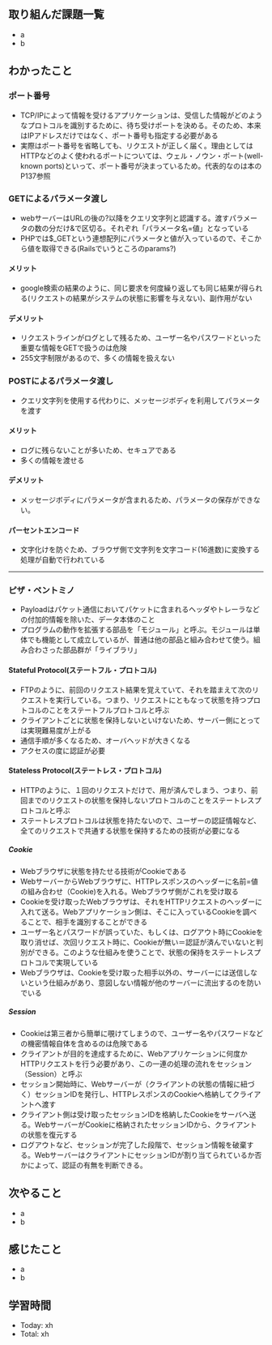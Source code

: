 ## 取り組んだ課題一覧
- a
- b
## わかったこと
### ポート番号
- TCP/IPによって情報を受けるアプリケーションは、受信した情報がどのようなプロトコルを識別するために、待ち受けポートを決める。そのため、本来はIPアドレスだけではなく、ポート番号も指定する必要がある
- 実際はポート番号を省略しても、リクエストが正しく届く。理由としてはHTTPなどのよく使われるポートについては、ウェル・ノウン・ポート(well-known ports)といって、ポート番号が決まっているため。代表的なのは本のP137参照
### GETによるパラメータ渡し
- webサーバーはURLの後の?以降をクエリ文字列と認識する。渡すパラメータの数の分だけ&で区切る。それぞれ「パラメータ名=値」となっている
- PHPでは$_GETという連想配列にパラメータと値が入っているので、そこから値を取得できる(Railsでいうところのparams?)
#### メリット
- google検索の結果のように、同じ要求を何度繰り返しても同じ結果が得られる(リクエストの結果がシステムの状態に影響を与えない)、副作用がない
#### デメリット
- リクエストラインがログとして残るため、ユーザー名やパスワードといった重要な情報をGETで扱うのは危険
- 255文字制限があるので、多くの情報を扱えない
### POSTによるパラメータ渡し
- クエリ文字列を使用する代わりに、メッセージボディを利用してパラメータを渡す
#### メリット
- ログに残らないことが多いため、セキュアである
- 多くの情報を渡せる
#### デメリット
- メッセージボディにパラメータが含まれるため、パラメータの保存ができない。
#### パーセントエンコード
- 文字化けを防ぐため、ブラウザ側で文字列を文字コード(16進数)に変換する処理が自動で行われている
***
### ピザ・ペントミノ
- Payloadはパケット通信においてパケットに含まれるヘッダやトレーラなどの付加的情報を除いた、データ本体のこと
- プログラムの動作を拡張する部品を「モジュール」と呼ぶ。モジュールは単体でも機能として成立しているが、普通は他の部品と組み合わせて使う。組み合わさった部品群が「ライブラリ」
#### Stateful Protocol(ステートフル・プロトコル)
- FTPのように、前回のリクエスト結果を覚えていて、それを踏まえて次のリクエストを実行している。つまり、リクエストにともなって状態を持つプロトコルのことをステートフルプロトコルと呼ぶ
- クライアントごとに状態を保持しないといけないため、サーバー側にとっては実現難易度が上がる
- 通信手順が多くなるため、オーバヘッドが大きくなる
- アクセスの度に認証が必要
#### Stateless Protocol(ステートレス・プロトコル)
- HTTPのように、１回のリクエストだけで、用が済んでしまう、つまり、前回までのリクエストの状態を保持しないプロトコルのことをステートレスプロトコルと呼ぶ
- ステートレスプロトコルは状態を持たないので、ユーザーの認証情報など、全てのリクエストで共通する状態を保持するための技術が必要になる
##### Cookie
- Webブラウザに状態を持たせる技術がCookieである
- WebサーバーからWebブラウザに、HTTPレスポンスのヘッダーに名前=値の組み合わせ（Cookie)を入れる。Webブラウザ側がこれを受け取る
- Cookieを受け取ったWebブラウザは、それをHTTPリクエストのヘッダーに入れて送る。Webアプリケーション側は、そこに入っているCookieを調べることで、相手を識別することができる
- ユーザー名とパスワードが誤っていた、もしくは、ログアウト時にCookieを取り消せば、次回リクエスト時に、Cookieが無い＝認証が済んでいないと判別ができる。このような仕組みを使うことで、状態の保持をステートレスプロトコルで実現している
- Webブラウザは、Cookieを受け取った相手以外の、サーバーには送信しないという仕組みがあり、意図しない情報が他のサーバーに流出するのを防いでいる
##### Session
- Cookieは第三者から簡単に覗けてしまうので、ユーザー名やパスワードなどの機密情報自体を含めるのは危険である
- クライアントが目的を達成するために、Webアプリケーションに何度かHTTPリクエストを行う必要があり、この一連の処理の流れをセッション（Session）と呼ぶ
- セッション開始時に、Webサーバーが（クライアントの状態の情報に紐づく）セッションIDを発行し、HTTPレスポンスのCookieへ格納してクライアントへ渡す
- クライアント側は受け取ったセッションIDを格納したCookieをサーバへ送る。WebサーバーがCookieに格納されたセッションIDから、クライアントの状態を復元する
- ログアウトなど、セッションが完了した段階で、セッション情報を破棄する。WebサーバーはクライアントにセッションIDが割り当てられているか否かによって、認証の有無を判断できる。
## 次やること
- a
- b
## 感じたこと
- a
- b
## 学習時間
- Today: xh
- Total: xh
